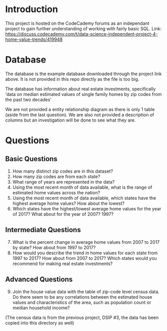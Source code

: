 # Introduction
This project is hosted on the CodeCademy forums as an independant project to gain further understanding of working with fairly basic SQL.
Link: https://discuss.codecademy.com/t/data-science-independent-project-4-home-value-trends/419948

# Database
The database is the example database downloaded through the project link above. It is not provided in this repo directly as the file is too big.

The database has information about real estate investments, specifically 'data on median estimated values of single family homes by zip codes from the past two decades'

We are not provided a entity relationship diagram as there is only 1 table (aside from the last question). We are also not provided a description of columns but an investigation will be done to see what they are.

# Questions
## Basic Questions
1. How many distinct zip codes are in this dataset?
2. How many zip codes are from each state?
3. What range of years are represented in the data?
4. Using the most recent month of data available, what is the range of estimated home values across the nation?
5. Using the most recent month of data available, which states have the highest average home values? How about the lowest?
6. Which states have the highest/lowest average home values for the year of 2017? What about for the year of 2007? 1997?

## Intermediate Questions
7. What is the percent change in average home values from 2007 to 2017 by state? How about from 1997 to 2017?
8. How would you describe the trend in home values for each state from 1997 to 2017? How about from 2007 to 2017? Which states would you recommend for making real estate investments?

## Advanced Questions
9. Join the house value data with the table of zip-code level census data. Do there seem to be any correlations between the estimated house values and characteristics of the area, such as population count or median household income?

(The census data is from the previous project, DSIP #3, the data has been copied into this directory as well)
